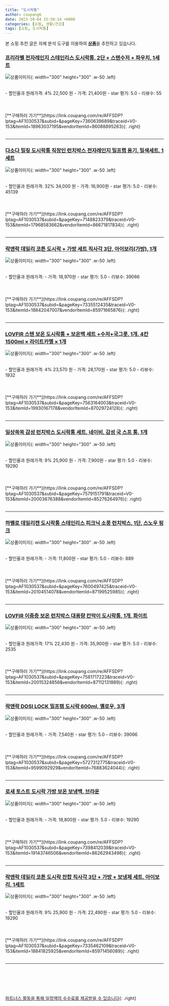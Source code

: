 ```yaml
---
title: "도시락통"
author: coupang6
date: 2023-10-04 15:50:14 +0800
categories: [쇼핑, 생활/건강]
tags: [쇼핑, 도시락통]
---
```


본 쇼핑 추천 글은 자체 분석 도구를 이용하여 [**상품**](https://link.coupang.com/a/bao1ui)을 추천하고 있습니다.

### [프리라벨 전자레인지 스테인리스 도시락통, 2단 + 스텐수저 + 파우치, 1세트](https://link.coupang.com/re/AFFSDP?lptag=AF1030537&subid=&pageKey=7360639689&traceid=V0-153&itemId=18963037195&vendorItemId=86088895263)

![상품이미지](https://thumbnail10.coupangcdn.com/thumbnails/remote/230x230ex/image/vendor_inventory/6f24/6cfa8d7fc2ce8b93cd5678c0cf4776f268608e00e166f88f617a6844291d.jpg){: width="300" height="300" .w-50 .left}


<br>
- 할인율과 원래가격: 4%  22,500   원
- 가격: 21,400원
- star 평가: 5.0
- 리뷰수: 55
<br>
<br>
<br>
<br>
[**구매하러 가기**](https://link.coupang.com/re/AFFSDP?lptag=AF1030537&subid=&pageKey=7360639689&traceid=V0-153&itemId=18963037195&vendorItemId=86088895263){: .right}
<br>
<br>

---

### [다소다 밀짚 도시락통 직장인 런치박스 전자레인지 밀프랩 용기, 밀색세트, 1세트](https://link.coupang.com/re/AFFSDP?lptag=AF1030537&subid=&pageKey=7148823379&traceid=V0-153&itemId=17968583662&vendorItemId=86671817834)

![상품이미지](https://thumbnail7.coupangcdn.com/thumbnails/remote/230x230ex/image/vendor_inventory/92bc/90554b6820c513488f5d4bcbf8081a923221af3d2db703e11540195dcdca.jpg){: width="300" height="300" .w-50 .left}


<br>
- 할인율과 원래가격: 32%  34,000   원
- 가격: 16,900원
- star 평가: 5.0
- 리뷰수: 45139
<br>
<br>
<br>
<br>
[**구매하러 가기**](https://link.coupang.com/re/AFFSDP?lptag=AF1030537&subid=&pageKey=7148823379&traceid=V0-153&itemId=17968583662&vendorItemId=86671817834){: .right}
<br>
<br>

---

### [락앤락 데일리 코튼 도시락 + 가방 세트 직사각 3단, 아이보리(가방), 1개](https://link.coupang.com/re/AFFSDP?lptag=AF1030537&subid=&pageKey=7335512435&traceid=V0-153&itemId=18842047007&vendorItemId=85971665876)

![상품이미지](https://thumbnail7.coupangcdn.com/thumbnails/remote/230x230ex/image/retail/images/2023/05/15/14/8/d43553de-444f-4394-9973-17352294da8f.jpg){: width="300" height="300" .w-50 .left}


<br>
- 할인율과 원래가격: 
- 가격: 18,970원
- star 평가: 5.0
- 리뷰수: 39066
<br>
<br>
<br>
<br>
[**구매하러 가기**](https://link.coupang.com/re/AFFSDP?lptag=AF1030537&subid=&pageKey=7335512435&traceid=V0-153&itemId=18842047007&vendorItemId=85971665876){: .right}
<br>
<br>

---

### [LOVFIR 스텐 보온 도시락통 + 보온백 세트 +수저+국그릇, 1개, 4칸 1500ml × 라이트카멜 × 1개](https://link.coupang.com/re/AFFSDP?lptag=AF1030537&subid=&pageKey=7563164003&traceid=V0-153&itemId=19930167178&vendorItemId=87029724128)

![상품이미지](https://thumbnail6.coupangcdn.com/thumbnails/remote/230x230ex/image/vendor_inventory/8a50/16e63c0031aadc265e4dca54419e4ccb6b46c4e062ed1bed5a338eaf4bdb.jpg){: width="300" height="300" .w-50 .left}


<br>
- 할인율과 원래가격: 4%  23,570   원
- 가격: 28,170원
- star 평가: 5.0
- 리뷰수: 1932
<br>
<br>
<br>
<br>
[**구매하러 가기**](https://link.coupang.com/re/AFFSDP?lptag=AF1030537&subid=&pageKey=7563164003&traceid=V0-153&itemId=19930167178&vendorItemId=87029724128){: .right}
<br>
<br>

---

### [일상쏙쏙 감성 런치박스 도시락통 세트, 네이비, 감성 국 스프 통, 1개](https://link.coupang.com/re/AFFSDP?lptag=AF1030537&subid=&pageKey=7579151791&traceid=V0-153&itemId=20003676388&vendorItemId=85276264976)

![상품이미지](https://thumbnail10.coupangcdn.com/thumbnails/remote/230x230ex/image/vendor_inventory/93bb/be533ceb78f29e95c62004cc002d96b07206c8e328522718f280f13c3df7.jpg){: width="300" height="300" .w-50 .left}


<br>
- 할인율과 원래가격: 9%  25,900   원
- 가격: 7,900원
- star 평가: 5.0
- 리뷰수: 19290
<br>
<br>
<br>
<br>
[**구매하러 가기**](https://link.coupang.com/re/AFFSDP?lptag=AF1030537&subid=&pageKey=7579151791&traceid=V0-153&itemId=20003676388&vendorItemId=85276264976){: .right}
<br>
<br>

---

### [하벨로 데일리캔 도시락통 스테인리스 피크닉 소풍 런치박스, 1단, 스노우 핑크](https://link.coupang.com/re/AFFSDP?lptag=AF1030537&subid=&pageKey=7600497425&traceid=V0-153&itemId=20104514078&vendorItemId=87199525985)

![상품이미지](https://thumbnail9.coupangcdn.com/thumbnails/remote/230x230ex/image/vendor_inventory/e9f0/c0b40d2f3de53a5548bc655554dc61fb9c19eaa9d9bd26b90bac0f9596ec.png){: width="300" height="300" .w-50 .left}


<br>
- 할인율과 원래가격: 
- 가격: 11,800원
- star 평가: 5.0
- 리뷰수: 889
<br>
<br>
<br>
<br>
[**구매하러 가기**](https://link.coupang.com/re/AFFSDP?lptag=AF1030537&subid=&pageKey=7600497425&traceid=V0-153&itemId=20104514078&vendorItemId=87199525985){: .right}
<br>
<br>

---

### [LOVFIR 이중층 보온 런치박스 대용량 칸막이 도시락통, 1개, 화이트](https://link.coupang.com/re/AFFSDP?lptag=AF1030537&subid=&pageKey=7581717223&traceid=V0-153&itemId=20015324856&vendorItemId=87112131889)

![상품이미지](https://thumbnail7.coupangcdn.com/thumbnails/remote/230x230ex/image/vendor_inventory/1d7d/e16b253a919996813ad7792df75d329ba9a8854d033acabb8676940fc5b6.jpg){: width="300" height="300" .w-50 .left}


<br>
- 할인율과 원래가격: 17%  22,430   원
- 가격: 35,900원
- star 평가: 5.0
- 리뷰수: 2535
<br>
<br>
<br>
<br>
[**구매하러 가기**](https://link.coupang.com/re/AFFSDP?lptag=AF1030537&subid=&pageKey=7581717223&traceid=V0-153&itemId=20015324856&vendorItemId=87112131889){: .right}
<br>
<br>

---

### [락앤락 DOSI LOCK 밀프렙 도시락 600ml, 옐로우, 3개](https://link.coupang.com/re/AFFSDP?lptag=AF1030537&subid=&pageKey=5727312775&traceid=V0-153&itemId=9599092929&vendorItemId=76883624044)

![상품이미지](https://thumbnail6.coupangcdn.com/thumbnails/remote/230x230ex/image/retail/images/9019838927033924-412b783e-b878-40be-9616-18f5e874a648.jpg){: width="300" height="300" .w-50 .left}


<br>
- 할인율과 원래가격: 
- 가격: 7,540원
- star 평가: 5.0
- 리뷰수: 39066
<br>
<br>
<br>
<br>
[**구매하러 가기**](https://link.coupang.com/re/AFFSDP?lptag=AF1030537&subid=&pageKey=5727312775&traceid=V0-153&itemId=9599092929&vendorItemId=76883624044){: .right}
<br>
<br>

---

### [로새 토스트 도시락 가방 보온 보냉백, 브라운](https://link.coupang.com/re/AFFSDP?lptag=AF1030537&subid=&pageKey=7398412039&traceid=V0-153&itemId=19143746506&vendorItemId=86262943498)

![상품이미지](https://thumbnail7.coupangcdn.com/thumbnails/remote/230x230ex/image/rs_quotation_api/cnisdr7o/9d5ea2ef967041c98877c96e952ec9a7.jpg){: width="300" height="300" .w-50 .left}


<br>
- 할인율과 원래가격: 
- 가격: 18,800원
- star 평가: 5.0
- 리뷰수: 19290
<br>
<br>
<br>
<br>
[**구매하러 가기**](https://link.coupang.com/re/AFFSDP?lptag=AF1030537&subid=&pageKey=7398412039&traceid=V0-153&itemId=19143746506&vendorItemId=86262943498){: .right}
<br>
<br>

---

### [락앤락 데일리 코튼 도시락 찬합 직사각 3단 + 가방 + 보냉제 세트, 아이보리, 1세트](https://link.coupang.com/re/AFFSDP?lptag=AF1030537&subid=&pageKey=7335462109&traceid=V0-153&itemId=18841825925&vendorItemId=85971456089)

![상품이미지](https://thumbnail6.coupangcdn.com/thumbnails/remote/230x230ex/image/retail/images/2023/05/15/14/0/73e9b2fe-75a6-40e3-92c5-56500faf536c.jpg){: width="300" height="300" .w-50 .left}


<br>
- 할인율과 원래가격: 9%  25,900   원
- 가격: 22,490원
- star 평가: 5.0
- 리뷰수: 19290
<br>
<br>
<br>
<br>
[**구매하러 가기**](https://link.coupang.com/re/AFFSDP?lptag=AF1030537&subid=&pageKey=7335462109&traceid=V0-153&itemId=18841825925&vendorItemId=85971456089){: .right}
<br>
<br>

---
<br><br><br><br><br> [파트너스 활동을 통해 일정액의 수수료를 제공받을 수 있습니다](https://link.coupang.com/a/bao1ui){: .right}